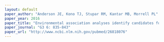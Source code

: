 ```yaml
---
layout: default
paper_author: "Anderson JE, Kono TJ, Stupar RM, Kantar MB, Morrell PL"
paper_year: 2016
paper_title: "Environmental association analyses identify candidates for abiotic stress tolerance in Glycine soja, the wild progenitor of cultivated soybeans"
paper_journal: "G3 6: 835-843"
paper_url: "http://www.ncbi.nlm.nih.gov/pubmed/26818076"
---
```

